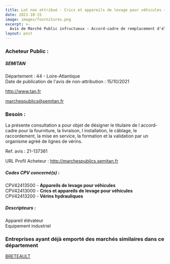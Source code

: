 ```yaml
---
title: Lot non attribué - Crics et appareils de levage pour véhicules + autres fournitures
date: 2021-10-15
image: images/fournitures.png
excerpt: >-
  Avis de Marché Public infructueux - Accord-cadre de remplacement d'élévateurs à vérins pour véhicule poids lourd
layout: post
---
```


### Acheteur Public :
##### SEMITAN
Département : 44 - Loire-Atlantique<br/>
Date de publication de l'avis de non-attribution : 15/10/2021


http://www.tan.fr

marchespublics@semitan.fr


### Besoin :

La présente consultation a pour objet de désigner le titulaire de l accord-cadre pour la fourniture, la livraison, l installation, le câblage, le raccordement, la mise en service, la formation et la validation par un organisme agréé de lignes de vérins.

Ref. avis : 21-137361

URL Profil Acheteur : http://marchespublics.semitan.fr

##### Codes CPV concerné(s) :
CPV42413500 - **Appareils de levage pour véhicules** <br/>
CPV42413000 - **Crics et appareils de levage pour véhicules** <br/>
CPV42413200 - **Vérins hydrauliques** <br/>

##### Descripteurs :
Appareil élévateur <br/>
Equipement industriel <br/>

### Entreprises ayant déjà emporté des marchés similaires dans ce département
<a href="/entreprise-558/siren-418748620">BRETEAULT</a><br/><br/>
